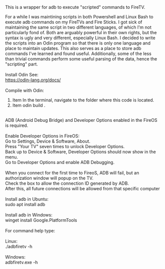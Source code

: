 This is a wrapper for adb to execute "scripted" commands to FireTV.

For a while I was maintining scripts in both Powershell and Linux Bash to execute adb commands on my FireTVs and Fire Sticks. I got sick of maintaining the same script in two different languages, of which I'm not particularly fond of. Both are arguably powerful in their own rights, but the syntax is ugly and very different, especially Linux Bash. I decided to write the scripts into an Odin program so that there is only one language and place to maintain updates. This also serves as a place to store adb commands I've learned and found useful. Additionally, some of the less than trivial commands perform some useful parsing of the data, hence the "scripting" part.<br />
<br />
Install Odin See:<br />
https://odin-lang.org/docs/<br />
<br />
Compile with Odin:
1. Item In the terminal, navigate to the folder where this code is located.<br />
2. Item odin build .<br />
<br />
ADB (Android Debug Bridge) and Developer Options enabled in the FireOS is required.<br />
<br />
Enable Developer Options in FireOS:<br />
Go to Settings, Device & Software, About.<br />
Press "Your TV" seven times to unlock Developer Options.<br />
Back up to Device & Software, Developer Options should now show in the menu.<br />
Go to Developer Options and enable ADB Debugging.<br />
<br />
When you connect for the first time to FireoS, ADB will fail, but an authorization window will popup on the TV.<br />
Check the box to allow the connection ID generated by ADB.<br />
After this, all future connections will be allowed from that specific computer<br />
<br />
Install adb in Ubuntu:<br />
sudo apt install adb<br />
<br />
Install adb in Windows:<br />
winget install Google.PlatformTools<br />
<br />
For command help type:<br />
<br />
Linux:<br />
./adbfiretv -h<br />
<br />
Windows:<br />
adbfiretv.exe -h<br />
